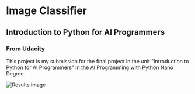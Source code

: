 # Image Classifier
## Introduction to Python for AI Programmers
### From Udacity

This project is my submission for the final project in the unit "Introduction to Python for AI Programmers" in the AI Programming with Python Nano Degree.

![Results image](image.png)